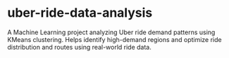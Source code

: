 # uber-ride-data-analysis
A Machine Learning project analyzing Uber ride demand patterns using KMeans clustering. Helps identify high-demand regions and optimize ride distribution and routes using real-world ride data.

